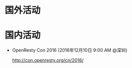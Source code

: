 <!---
    @title         Events
    @creator       Yichun Zhang
    @modifier      Yichun Zhang
    @created       2016-11-28 15:58 GMT
    @changes       1
--->


#  国外活动

#  国内活动
* OpenResty Con 2016 (2016年12月10日 9:00 AM @深圳)

    http://con.openresty.org/cn/2016/
